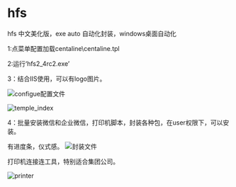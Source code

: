 # hfs
hfs  中文美化版，exe  auto   自动化封装，windows桌面自动化



1:点菜单配置加载centaline\centaline.tpl

2:运行‘hfs2_4rc2.exe’

3：结合IIS使用，可以有logo图片。


![configue配置文件](https://github.com/user-attachments/assets/e95bf4f2-fef7-471e-830a-7ed59cf9f960)

![temple_index](https://github.com/user-attachments/assets/e1bc49dd-795f-44bf-9cf8-37c00f7b9503)


4：批量安装微信和企业微信，打印机脚本，封装各种包，在user权限下，可以安装。

有进度条，仪式感。
![封装文件](https://github.com/user-attachments/assets/4b243072-1e39-4e15-b236-1c55fee6ea4f)


打印机连接连工具，特别适合集团公司。

![printer](https://github.com/user-attachments/assets/6865c826-58cf-4edd-93c0-e64e88c55b41)
